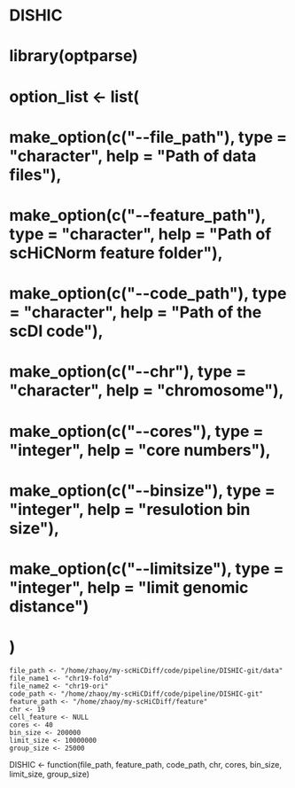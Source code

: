 # DISHIC
# library(optparse)
# option_list <- list(
#     make_option(c("--file_path"), type = "character", help = "Path of data files"),
#     make_option(c("--feature_path"), type = "character", help = "Path of scHiCNorm feature folder"),
#     make_option(c("--code_path"), type = "character", help = "Path of the scDI code"),
#     make_option(c("--chr"), type = "character", help = "chromosome"),
#     make_option(c("--cores"), type = "integer", help = "core numbers"),
#     make_option(c("--binsize"), type = "integer", help = "resulotion bin size"),
#     make_option(c("--limitsize"), type = "integer", help = "limit genomic distance")
# )

```
file_path <- "/home/zhaoy/my-scHiCDiff/code/pipeline/DISHIC-git/data"
file_name1 <- "chr19-fold"
file_name2 <- "chr19-ori"
code_path <- "/home/zhaoy/my-scHiCDiff/code/pipeline/DISHIC-git"
feature_path <- "/home/zhaoy/my-scHiCDiff/feature"
chr <- 19
cell_feature <- NULL
cores <- 40
bin_size <- 200000
limit_size <- 10000000
group_size <- 25000
```

DISHIC <- function(file_path, feature_path, code_path, chr, cores, bin_size, limit_size, group_size)